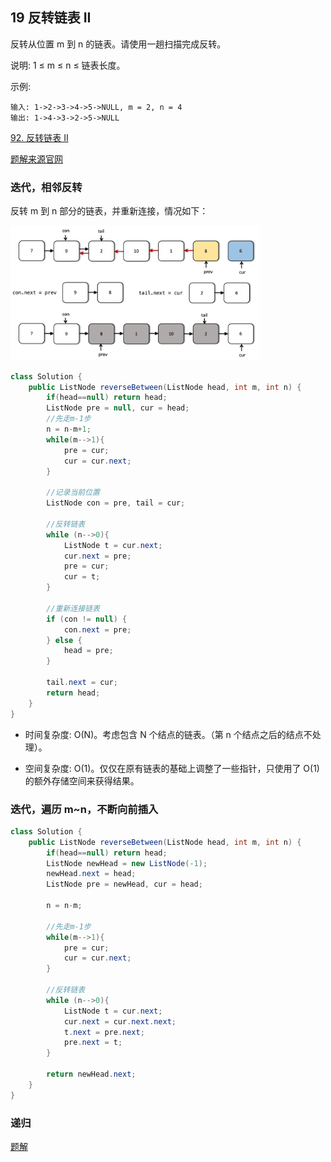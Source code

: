 ## 19 反转链表 II

反转从位置 m 到 n 的链表。请使用一趟扫描完成反转。

说明: 1 ≤ m ≤ n ≤ 链表长度。

示例:

```
输入: 1->2->3->4->5->NULL, m = 2, n = 4
输出: 1->4->3->2->5->NULL
```

[92. 反转链表 II](https://leetcode-cn.com/problems/reverse-linked-list-ii/)


[题解来源官网](https://leetcode-cn.com/problems/reverse-linked-list-ii/solution/fan-zhuan-lian-biao-ii-by-leetcode/)

### 迭代，相邻反转 


反转 m 到 n 部分的链表，并重新连接，情况如下：


<img src="./imglinklist/04-92.png" width=400>



```java
class Solution {
    public ListNode reverseBetween(ListNode head, int m, int n) {
        if(head==null) return head;
        ListNode pre = null, cur = head;
        //先走m-1步
        n = n-m+1;
        while(m-->1){
            pre = cur;
            cur = cur.next;
        }

        //记录当前位置
        ListNode con = pre, tail = cur;

        //反转链表
        while (n-->0){
            ListNode t = cur.next;
            cur.next = pre;
            pre = cur;
            cur = t;
        }

        //重新连接链表
        if (con != null) {
            con.next = pre;
        } else {
            head = pre;
        }

        tail.next = cur;
        return head;
    }
}
```

* 时间复杂度: O(N)。考虑包含 N 个结点的链表。（第 n 个结点之后的结点不处理）。

* 空间复杂度: O(1)。仅仅在原有链表的基础上调整了一些指针，只使用了 O(1) 的额外存储空间来获得结果。


### 迭代，遍历 m~n，不断向前插入



```java
class Solution {
    public ListNode reverseBetween(ListNode head, int m, int n) {
        if(head==null) return head;
        ListNode newHead = new ListNode(-1);
        newHead.next = head;
        ListNode pre = newHead, cur = head;

        n = n-m;

        //先走m-1步
        while(m-->1){
            pre = cur;
            cur = cur.next;
        }

        //反转链表
        while (n-->0){
            ListNode t = cur.next;
            cur.next = cur.next.next;
            t.next = pre.next;
            pre.next = t;
        }

        return newHead.next;
    }
}
```

### 递归

[题解](https://leetcode-cn.com/problems/reverse-linked-list-ii/solution/fan-zhuan-lian-biao-ii-by-leetcode/)

